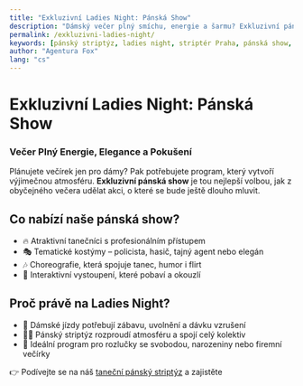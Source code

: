 ```yaml
---
title: "Exkluzivní Ladies Night: Pánská Show"
description: "Dámský večer plný smíchu, energie a šarmu? Exkluzivní pánská show je přesně to, co vaše Ladies Night potřebuje. Objevte taneční vystoupení, která vás pohltí!"
permalink: /exkluzivni-ladies-night/
keywords: [pánský striptýz, ladies night, striptér Praha, pánská show, rozlučka se svobodou, taneční vystoupení]
author: "Agentura Fox"
lang: "cs"
---
```


# Exkluzivní Ladies Night: Pánská Show  
### Večer Plný Energie, Elegance a Pokušení

Plánujete večírek jen pro dámy? Pak potřebujete program, který vytvoří výjimečnou atmosféru. **Exkluzivní pánská show** je tou nejlepší volbou, jak z obyčejného večera udělat akci, o které se bude ještě dlouho mluvit.

## Co nabízí naše pánská show?

- 🔥 Atraktivní tanečníci s profesionálním přístupem  
- 🎭 Tematické kostýmy – policista, hasič, tajný agent nebo elegán  
- 🎶 Choreografie, která spojuje tanec, humor i flirt  
- 🕺 Interaktivní vystoupení, které pobaví a okouzlí

## Proč právě na Ladies Night?

- 🥂 Dámské jízdy potřebují zábavu, uvolnění a dávku vzrušení  
- 👯‍♀️ Pánský striptýz rozproudí atmosféru a spojí celý kolektiv  
- 🎉 Ideální program pro rozlučky se svobodou, narozeniny nebo firemní večírky

👉 Podívejte se na náš [taneční pánský striptýz](https://www.agenturafox.cz/pansky-striptyz/) a zajistěte
